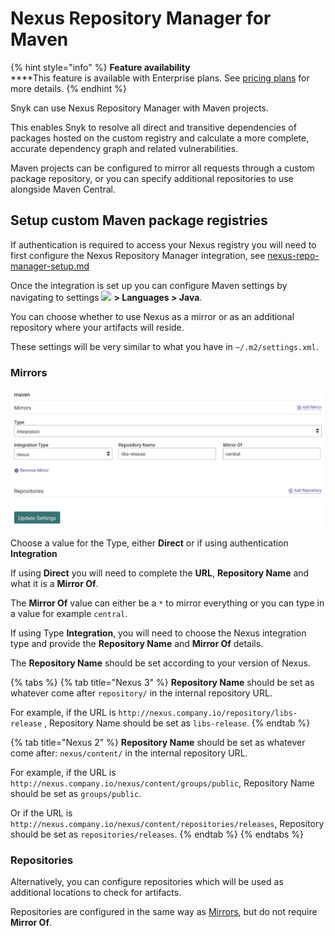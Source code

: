 # Nexus Repository Manager for Maven

{% hint style="info" %}
**Feature availability**\
\*\*\*\*This feature is available with Enterprise plans. See [pricing plans](https://snyk.io/plans/) for more details.
{% endhint %}

Snyk can use Nexus Repository Manager with Maven projects.

This enables Snyk to resolve all direct and transitive dependencies of packages hosted on the custom registry and calculate a more complete, accurate dependency graph and related vulnerabilities.

Maven projects can be configured to mirror all requests through a custom package repository, or you can specify additional repositories to use alongside Maven Central.

## **Setup custom Maven package registries**

If authentication is required to access your Nexus registry you will need to first configure the Nexus Repository Manager integration, see [nexus-repo-manager-setup.md](nexus-repo-manager-setup.md "mention")

Once the integration is set up you can configure Maven settings by navigating to settings ![](../../.gitbook/assets/cog\_icon.png) **> Languages > Java**.

You can choose whether to use Nexus as a mirror or as an additional repository where your artifacts will reside.

These settings will be very similar to what you have in `~/.m2/settings.xml`.

### **Mirrors**

![](<../../.gitbook/assets/Screenshot 2022-07-15 at 15.10.52.png>)

Choose a value for the Type, either **Direct** or if using authentication **Integration**

If using **Direct** you will need to complete the **URL**, **Repository Name** and what it is a **Mirror Of**.

The **Mirror Of** value can either be a `*` to mirror everything or you can type in a value for example `central`.

If using Type **Integration**, you will need to choose the Nexus integration type and provide the **Repository Name** and **Mirror Of** details.

The **Repository Name** should be set according to your version of Nexus.

{% tabs %}
{% tab title="Nexus 3" %}
**Repository Name** should be set as whatever come after `repository/` in the internal repository URL.

For example, if the URL is `http://nexus.company.io/repository/libs-release` , Repository Name should be set as `libs-release`.
{% endtab %}

{% tab title="Nexus 2" %}
**Repository Name** should be set as whatever come after: `nexus/content/` in the internal repository URL.

For example, if the URL is `http://nexus.company.io/nexus/content/groups/public`, Repository Name should be set as `groups/public`.

Or if the URL is `http://nexus.company.io/nexus/content/repositories/releases`, Repository should be set as `repositories/releases`.
{% endtab %}
{% endtabs %}

### **Repositories**

Alternatively, you can configure repositories which will be used as additional locations to check for artifacts.

Repositories are configured in the same way as [Mirrors](artifactory-registry-for-maven-1.md#mirrors), but do not require **Mirror Of**.
